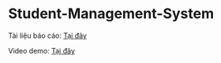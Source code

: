 # Student-Management-System
<p>Tài liệu báo cáo: <a href="https://docs.google.com/document/d/1ZJr1av1-gF0ysFhu6gfuyelm1UmIN_KB/edit?usp=sharing&ouid=106246984354764780776&rtpof=true&sd=true" target = "_blank">Tại đây</a></p>
<p>Video demo: <a href="https://drive.google.com/file/d/174K9MGuXlluMB-Z6x3WN2RXa-Ae3b185/view?usp=sharing" target = "_blank">Tại đây</a></p>
